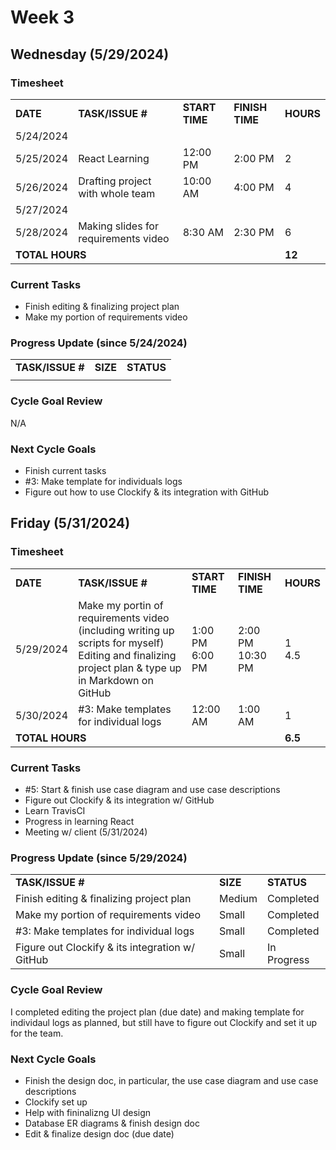 # Week 3

## Wednesday (5/29/2024)

### Timesheet
<table>
    <tr>
        <td><strong>DATE</strong>
        </td>
        <td><strong>TASK/ISSUE #</strong>
        </td>
        <td><strong>START TIME</strong>
        </td>
        <td><strong>FINISH TIME</strong>
        </td>
        <td><strong>HOURS</strong>
        </td>
    </tr>
    <tr>
        <!-- Date -->
        <td>5/24/2024 
        </td>
        <!-- Task/Issue # -->
        <td>
        </td>
        <!-- Start Time -->
        <td>
        </td>
        <!-- End Time -->
        <td>
        </td>
        <!-- Hours -->
        <td>
        </td>
    </tr>
    <tr>
        <!-- Date -->
        <td>5/25/2024 
        </td>
        <!-- Task/Issue # -->
        <td>React Learning
        </td>
        <!-- Start Time -->
        <td>12:00 PM
        </td>
        <!-- End Time -->
        <td>2:00 PM
        </td>
        <!-- Hours -->
        <td>2
        </td>
    </tr>
    <tr>
        <!-- Date -->
        <td>5/26/2024 
        </td>
        <!-- Task/Issue # -->
        <td>Drafting project with whole team
        </td>
        <!-- Start Time -->
        <td>10:00 AM
        </td>
        <!-- End Time -->
        <td>4:00 PM
        </td>
        <!-- Hours -->
        <td>4
        </td>
    </tr>
    <tr>
        <!-- Date -->
        <td>5/27/2024 
        </td>
        <!-- Task/Issue # -->
        <td>
        </td>
        <!-- Start Time -->
        <td>
        </td>
        <!-- End Time -->
        <td>
        </td>
        <!-- Hours -->
        <td>
        </td>
    </tr>
    <tr>
        <!-- Date -->
        <td>5/28/2024 
        </td>
        <!-- Task/Issue # -->
        <td>Making slides for requirements video 
        </td>
        <!-- Start Time -->
        <td>8:30 AM
        </td>
        <!-- End Time -->
        <td>2:30 PM
        </td>
        <!-- Hours -->
        <td>6
        </td>
    </tr>
    <tr>
        <td colspan="4">
            <strong>TOTAL HOURS</strong>
        </td>
        <!-- Total Hours -->
        <td><strong>12</strong>
        </td>
    </tr>
</table>

### Current Tasks
  * Finish editing & finalizing project plan
  * Make my portion of requirements video

### Progress Update (since 5/24/2024)
<table>
    <tr>
        <td><strong>TASK/ISSUE #</strong>
        </td>
        <td><strong>SIZE</strong>
        </td>
        <td><strong>STATUS</strong>
        </td>
    </tr>
    <tr>
        <!-- Task/Issue # -->
        <td>
        <!-- Size -->
        <td>
        </td>
        <!-- Status -->
        <td>
        </td>
    </tr>
</table>

### Cycle Goal Review
N/A

### Next Cycle Goals
  * Finish current tasks
  * #3: Make template for individuals logs
  * Figure out how to use Clockify & its integration with GitHub

<!--------------------------------------------------------------------------------------------------------------------------------------------------------------------------------------------->
## Friday (5/31/2024)

### Timesheet
<table>
    <tr>
        <td><strong>DATE</strong>
        </td>
        <td><strong>TASK/ISSUE #</strong>
        </td>
        <td><strong>START TIME</strong>
        </td>
        <td><strong>FINISH TIME</strong>
        </td>
        <td><strong>HOURS</strong>
        </td>
    </tr>
    <tr>
        <!-- Date -->
        <td>5/29/2024 
        </td>
        <!-- Task/Issue # -->
        <td>
            Make my portin of requirements video (including writing up scripts for myself)  
            Editing and finalizing project plan & type up in Markdown on GitHub
        </td>
        <!-- Start Time -->
        <td>
            1:00 PM  
            6:00 PM
        </td>
        <!-- End Time -->
        <td>
            2:00 PM  
            10:30 PM
        </td>
        <!-- Hours -->
        <td>
            1<br/>
            4.5 
        </td>
    </tr>
    <tr>
        <!-- Date -->
        <td>5/30/2024 
        </td>
        <!-- Task/Issue # -->
        <td>#3: Make templates for individual logs
        </td>
        <!-- Start Time -->
        <td>12:00 AM
        </td>
        <!-- End Time -->
        <td>1:00 AM
        </td>
        <!-- Hours -->
        <td>1
        </td>
    </tr>
    <tr>
        <td colspan="4">
            <strong>TOTAL HOURS</strong>
        </td>
        <!-- Total Hours -->
        <td><strong>6.5</strong>
        </td>
    </tr>
</table>

### Current Tasks
  * #5: Start & finish use case diagram and use case descriptions
  * Figure out Clockify & its integration w/ GitHub
  * Learn TravisCI
  * Progress in learning React
  * Meeting w/ client (5/31/2024)

### Progress Update (since 5/29/2024)
<table>
    <tr>
        <td><strong>TASK/ISSUE #</strong>
        </td>
        <td><strong>SIZE</strong>
        </td>
        <td><strong>STATUS</strong>
        </td>
    </tr>
    <tr>
        <!-- Task/Issue # -->
        <td>Finish editing & finalizing project plan
        </td>
        <!-- Size -->
        <td>Medium
        </td>
        <!-- Status -->
        <td>Completed
        </td>
    </tr>
    <tr>
        <!-- Task/Issue # -->
        <td>Make my portion of requirements video
        </td><!-- Size -->
        <td>Small
        </td>
        <!-- Status -->
        <td>Completed
        </td>
    </tr>
    <tr>
        <!-- Task/Issue # -->
        <td>#3: Make templates for individual logs
        </td>
        <!-- Size -->
        <td>Small
        </td>
        <!-- Status -->
        <td>Completed
        </td>
    </tr>
    <tr>
        <!-- Task/Issue # -->
        <td>Figure out Clockify & its integration w/ GitHub
        </td>
        <!-- Size -->
        <td>Small
        </td>
        <!-- Status -->
        <td>In Progress
        </td>
    </tr>
</table>

### Cycle Goal Review
I completed editing the project plan (due date) and making template for individaul logs as planned, but still have to figure out Clockify and set it up for the team.

### Next Cycle Goals
  * Finish the design doc, in particular, the use case diagram and use case descriptions
  * Clockify set up
  * Help with fininalizng UI design
  * Database ER diagrams & finish design doc 
  * Edit & finalize design doc (due date)
